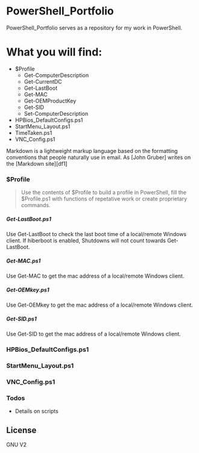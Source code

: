 # PowerShell_Portfolio


PowerShell_Portfolio serves as a repository for my work in PowerShell.

# What you will find:

  * $Profile
	* Get-ComputerDescription
	* Get-CurrentDC
    * Get-LastBoot
    * Get-MAC
    * Get-OEMProductKey
    * Get-SID
	* Set-ComputerDescription
  * HPBios_DefaultConfigs.ps1
  * StartMenu_Layout.ps1
  * TimeTaken.ps1
  * VNC_Config.ps1

Markdown is a lightweight markup language based on the formatting conventions that people naturally use in email.  As [John Gruber] writes on the [Markdown site][df1]

### $Profile
> Use the contents of $Profile to build a profile in PowerShell,
> fill the $Profile.ps1 with functions of repetative work or
> create proprietary commands.

##### Get-LastBoot.ps1
Use Get-LastBoot to check the last boot time of a local/remote Windows client. If hiberboot is enabled, Shutdowns will not count towards Get-LastBoot.
##### Get-MAC.ps1
Use Get-MAC to get the mac address of a local/remote Windows client.
##### Get-OEMkey.ps1
Use Get-OEMkey to get the mac address of a local/remote Windows client.
##### Get-SID.ps1
Use Get-SID to get the mac address of a local/remote Windows client.

### HPBios_DefaultConfigs.ps1

### StartMenu_Layout.ps1

### VNC_Config.ps1

### Todos

 - Details on scripts

License
----

GNU V2